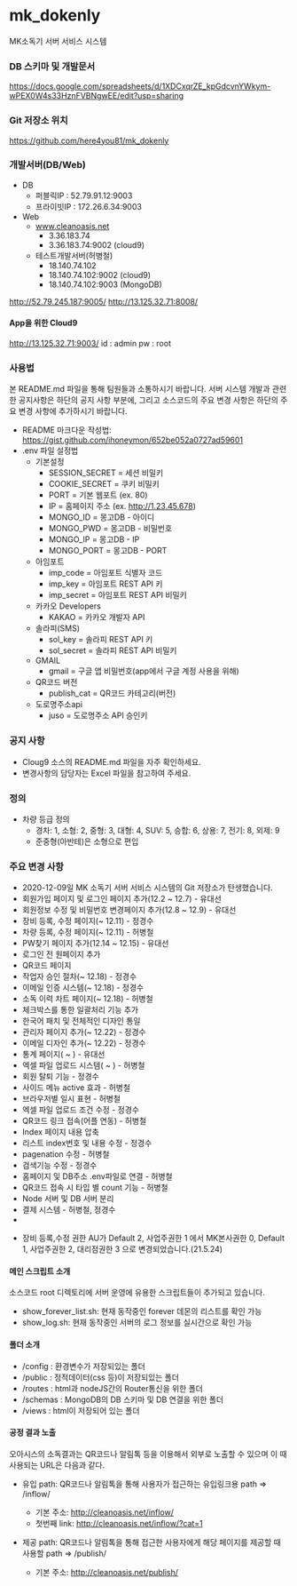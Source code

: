 # mk_dokenly
MK소독기 서버 서비스 시스템


### DB 스키마 및 개발문서
https://docs.google.com/spreadsheets/d/1XDCxqrZE_kpGdcvnYWkym-wPEX0W4s33HznFVBNgwEE/edit?usp=sharing

### Git 저장소 위치
https://github.com/here4you81/mk_dokenly


### 개발서버(DB/Web)
* DB
  - 퍼블릭IP : 52.79.91.12:9003
  - 프라이빗IP : 172.26.6.34:9003
* Web
  - www.cleanoasis.net
    + 3.36.183.74
    + 3.36.183.74:9002 (cloud9)
  - 테스트개발서버(허병철)
    + 18.140.74.102
    + 18.140.74.102:9002 (cloud9)
    + 18.140.74.102:9003 (MongoDB)

http://52.79.245.187:9005/
http://13.125.32.71:8008/
#### App을 위한 Cloud9
http://13.125.32.71:9003/
id : admin
pw : root


### 사용법
본 README.md 파일을 통해 팀원들과 소통하시기 바랍니다.
서버 시스템 개발과 관련한 공지사항은 하단의 공지 사항 부분에, 그리고 소스코드의 주요 변경 사항은 하단의 주요 변경 사항에 추가하시기 바랍니다.
* README 마크다운 작성법: https://gist.github.com/ihoneymon/652be052a0727ad59601
* .env 파일 설정법
  - 기본설정
    + SESSION_SECRET = 세션 비밀키
    + COOKIE_SECRET = 쿠키 비밀키
    + PORT = 기본 웹포트 (ex. 80)
    + IP = 홈페이지 주소  (ex. http://1.23.45.678)
    + MONGO_ID = 몽고DB - 아이디
    + MONGO_PWD = 몽고DB - 비밀번호
    + MONGO_IP = 몽고DB - IP
    + MONGO_PORT = 몽고DB - PORT
  - 아임포트
    + imp_code = 아임포트 식별자 코드
    + imp_key = 아임포트 REST API 키
    + imp_secret = 아임포트 REST API 비밀키
  - 카카오 Developers
    + KAKAO = 카카오 개발자 API
  - 솔라피(SMS)
    + sol_key = 솔라피 REST API 키
    + sol_secret = 솔라피 REST API 비밀키
  - GMAIL
    + gmail = 구글 앱 비밀번호(app에서 구글 계정 사용을 위해)
  - QR코드 버전
    + publish_cat = QR코드 카테고리(버전)
  - 도로명주소api
    + juso = 도로명주소 API 승인키

### 공지 사항
* Cloug9 소스의 README.md 파일을 자주 확인하세요.
* 변경사항의 담당자는 Excel 파일을 참고하여 주세요.

### 정의
* 차량 등급 정의
  + 경차: 1, 소형: 2, 중형: 3, 대형: 4, SUV: 5, 승합: 6, 상용: 7, 전기: 8, 외제: 9
  - 준중형(아반테)은 소형으로 편입

### 주요 변경 사항
* 2020-12-09일 MK 소독기 서버 서비스 시스템의 Git 저장소가 탄생했습니다.
* 회원가입 페이지 및 로그인 페이지 추가(12.2 ~ 12.7) - 유대선
* 회원정보 수정 및 비밀번호 변경페이지 추가(12.8 ~ 12.9) - 유대선
* 장비 등록, 수정 페이지(~ 12.11) - 정경수
* 차량 등록, 수정 페이지(~ 12.11) - 허병철
* PW찾기 페이지 추가(12.14 ~ 12.15) - 유대선
* 로그인 전 원페이지 추가
* QR코드 페이지
* 작업자 승인 절차(~ 12.18) - 정경수
* 이메일 인증 시스템(~ 12.18) - 정경수
* 소독 이력 차트 페이지(~ 12.18) - 허병철
* 체크박스를 통한 일괄처리 기능 추가
* 한국어 패치 및 전체적인 디자인 통일
* 관리자 페이지 추가(~ 12.22) - 정경수
* 이메일 디자인 추가(~ 12.22) - 정경수
* 통계 페이지( ~ ) - 유대선
* 엑셀 파일 업로드 시스템( ~ ) - 허병철
* 회원 탈퇴 기능 - 정경수
* 사이드 메뉴 active 효과 - 허병철
* 브라우저별 일시 표현 - 허병철
* 엑셀 파일 업로드 조건 수정 - 정경수
* QR코드 링크 접속(어플 연동) - 허병철
* Index 페이지 내용 압축
* 리스트 index번호 및 내용 수정 - 정경수
* pagenation 수정 - 허병철
* 검색기능 수정 - 정경수
* 홈페이지 및 DB주소 .env파일로 연결 - 허병철
* QR코드 접속 시 타입 별 count 기능 - 허병철
* Node 서버 및 DB 서버 분리
* 결제 시스템 - 허병철, 정경수
*

- 장비 등록,수정 권한 AU가 Default 2, 사업주권한 1 에서
  MK본사권한 0, Default 1, 사업주권한 2, 대리점권한 3 으로 변경되었습니다.(21.5.24)

#### 메인 스크립트 소개
소스코드 root 디렉토리에 서버 운영에 유용한 스크립트들이 추가되고 있습니다.
* show_forever_list.sh: 현재 동작중인 forever 데몬의 리스트를 확인 가능
* show_log.sh: 현재 동작중인 서버의 로그 정보를 실시간으로 확인 가능

#### 폴더 소개
* /config : 환경변수가 저장되있는 폴더
* /public : 정적데이터(css 등)이 저장되있는 폴더
* /routes : html과 nodeJS간의 Router통신을 위한 폴더
* /schemas : MongoDB의 DB 스키마 및 DB 연결을 위한 폴더
* /views : html이 저장되어 있는 폴더

#### 공정 결과 노출
오아시스의 소독결과는 QR코드나 알림톡 등을 이용해서 외부로 노출할 수 있으며 이 때 사용되는 URL은 다음과 같다.
* 유입 path: QR코드나 알림톡을 통해 사용자가 접근하는 유입링크용 path => /inflow/
  - 기본 주소: http://cleanoasis.net/inflow/
  - 첫번째 link: http://cleanoasis.net/inflow/?cat=1

* 제공 path: QR코드나 알림톡을 통해 접근한 사용자에게 해당 페이지를 제공할 때 사용할 path => /publish/
  - 기본 주소: http://cleanoasis.net/publish/
